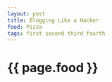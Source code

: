 ```yaml
---
layout: post
title: Blogging Like a Hacker
food: Pizza
tags: first second third fourth
---
```


<h1>{{ page.food }}</h1>
